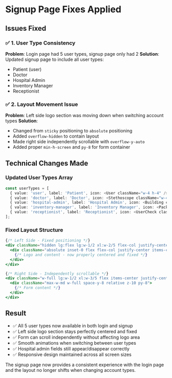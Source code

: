 # Signup Page Fixes Applied

## Issues Fixed

### ✅ **1. User Type Consistency**
**Problem**: Login page had 5 user types, signup page only had 2
**Solution**: Updated signup page to include all user types:
- Patient (user)
- Doctor
- Hospital Admin  
- Inventory Manager
- Receptionist

### ✅ **2. Layout Movement Issue**
**Problem**: Left side logo section was moving down when switching account types
**Solution**: 
- Changed from `sticky` positioning to `absolute` positioning
- Added `overflow-hidden` to contain layout
- Made right side independently scrollable with `overflow-y-auto`
- Added proper `min-h-screen` and `py-8` for form container

## Technical Changes Made

### Updated User Types Array
```typescript
const userTypes = [
  { value: 'user', label: 'Patient', icon: <User className="w-4 h-4" />, color: 'from-green-500 to-emerald-500' },
  { value: 'doctor', label: 'Doctor', icon: <Stethoscope className="w-4 h-4" />, color: 'from-blue-500 to-cyan-500' },
  { value: 'hospital-admin', label: 'Hospital Admin', icon: <Building className="w-4 h-4" />, color: 'from-purple-500 to-pink-500' },
  { value: 'inventory-manager', label: 'Inventory Manager', icon: <Package className="w-4 h-4" />, color: 'from-orange-500 to-red-500' },
  { value: 'receptionist', label: 'Receptionist', icon: <UserCheck className="w-4 h-4" />, color: 'from-teal-500 to-cyan-500' }
];
```

### Fixed Layout Structure
```jsx
{/* Left Side - Fixed positioning */}
<div className="hidden lg:flex lg:w-1/2 xl:w-2/5 flex-col justify-center items-center p-12 relative overflow-hidden">
  <div className="absolute inset-0 flex flex-col justify-center items-center text-center">
    {/* Logo and content - now properly centered and fixed */}
  </div>
</div>

{/* Right Side - Independently scrollable */}
<div className="w-full lg:w-1/2 xl:w-3/5 flex items-center justify-center p-6 lg:p-12 overflow-y-auto min-h-screen">
  <div className="max-w-md w-full space-y-8 relative z-10 py-8">
    {/* Form content */}
  </div>
</div>
```

## Result
- ✅ All 5 user types now available in both login and signup
- ✅ Left side logo section stays perfectly centered and fixed
- ✅ Form can scroll independently without affecting logo area
- ✅ Smooth animations when switching between user types
- ✅ Hospital admin fields still appear/disappear correctly
- ✅ Responsive design maintained across all screen sizes

The signup page now provides a consistent experience with the login page and the layout no longer shifts when changing account types.
